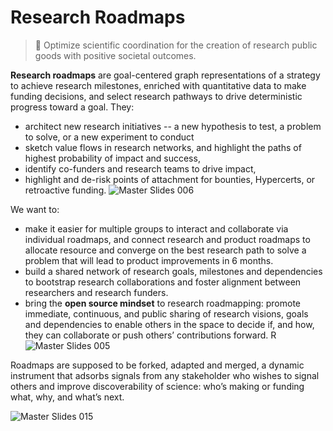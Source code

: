 # Research Roadmaps


> 🚀 Optimize scientific coordination for the creation of research public goods with positive societal outcomes. 


**Research roadmaps** are goal-centered graph representations of a strategy to achieve research milestones, enriched with quantitative data to make funding decisions, and select research pathways to drive deterministic progress toward a goal. 
They:
- architect new research initiatives -- a new hypothesis to test, a problem to solve, or a new experiment to conduct
- sketch value flows in research networks, and highlight the paths of highest probability of impact and success,
- identify co-funders and research teams to drive impact, 
- highlight and de-risk points of attachment for bounties, Hypercerts, or retroactive funding.
![Master Slides 006](https://user-images.githubusercontent.com/5971336/232098010-33a966ab-d243-428c-b760-c047d859218e.jpeg)


We want to:
- make it easier for multiple groups to interact and collaborate via individual roadmaps, and connect research and product roadmaps to allocate resource and converge on the best research path to solve a problem that will lead to product improvements  in 6 months.
- build a shared network of research goals, milestones and dependencies to bootstrap research collaborations and foster alignment between researchers and research funders.
- bring the **open source mindset** to research roadmapping: promote immediate, continuous, and public sharing of research visions, goals and dependencies to enable others in the space to decide if, and how, they can collaborate or push others’ contributions forward. R
![Master Slides 005](https://user-images.githubusercontent.com/5971336/232098606-ef78d953-1c5d-464f-bb52-70e175331395.jpeg)


Roadmaps are supposed to be forked, adapted and merged, a dynamic instrument that adsorbs signals from any stakeholder who wishes to signal others and improve discoverability of science: who’s making or funding what, why, and what’s next. 

![Master Slides 015](https://user-images.githubusercontent.com/5971336/232099423-c47f1bb9-651c-4ebd-8d22-6d28e7f1a1ba.jpeg)



